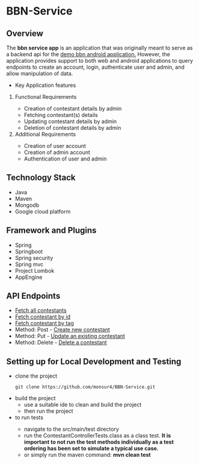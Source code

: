<!DOCTYPE html>
<html lang="en">
<head>
    <meta charset="UTF-8">
</head>
<body>

<h1>BBN-Service</h1>
<h2>Overview</h2>
<p>The <strong>bbn service app</strong> is an application that was originally meant to serve as a backend api for the <a href="https://github.com/monsur4/BBN"> demo
    bbn android application.</a> However, the application provides support to both web and android applications to query endpoints to create an account, login,
    authenticate user and admin, and allow manipulation of data.</p>

<ul>
    <li>Key Application features</li>
</ul>

<ol>
    <li>Functional Requirements</li>
    <ul>
        <li>Creation of contestant details by admin</li>
        <li>Fetching contestant(s) details</li>
        <li>Updating contestant details by admin</li>
        <li>Deletion of contestant details by admin</li>
    </ul>
    <li>Additional Requirements</li>
    <ul>
        <li>Creation of user account</li>
        <li>Creation of admin account</li>
        <li>Authentication of user and admin</li>
    </ul>
</ol>

<h2>Technology Stack</h2>
<ul>
    <li>Java</li>
    <li>Maven</li>
    <li>Mongodb</li>
    <li>Google cloud platform</li>
</ul>

<h2>Framework and Plugins</h2>
<ul>
    <li>Spring</li>
    <li>Springboot</li>
    <li>Spring security</li>
    <li>Spring mvc</li>
    <li>Project Lombok</li>
    <li>AppEngine</li>
</ul>

<h2>API Endpoints</h2>
<ul>
    <li><a href="https://probable-analog-329407.oa.r.appspot.com/api/contestants">Fetch all contestants</a></li>
    <li><a href="https://probable-analog-329407.oa.r.appspot.com/api/contestants/id/6178126e651f976b9cfbcfa6">Fetch contestant by id</a></li>
    <li><a href="https://probable-analog-329407.oa.r.appspot.com/api/contestants/tag/nini">Fetch contestant by tag</a></li>
    <li>Method: Post - <a href="https://probable-analog-329407.oa.r.appspot.com/api/contestants">Create new contestant</a></li>
    <li>Method: Put - <a href="https://probable-analog-329407.oa.r.appspot.com/api/contestants/id/{id}">Update an existing contestant</a></li>
    <li>Method: Delete - <a href="https://probable-analog-329407.oa.r.appspot.com/api/contestants/id/{id}">Delete a contestant</a></li>
</ul>

<h2>Setting up for Local Development and Testing</h2>
<ul>
<li>clone the project</li>
    

    git clone https://github.com/monsur4/BBN-Service.git
   


<li>build the project
    <ul>
        <li>use a suitable ide to clean and build the project</li>
        <li>then run the project</li>
    </ul>
</li>
<li>to run tests</li>
    <ul>
        <li>navigate to the src/main/test directory</li>
        <li>run the ContestantControllerTests.class as a class test. <strong>It is important to not run the test methods individually as a test ordering has been set to simulate a typical use case.</strong></li>
        <li>or simply run the maven command: <strong>mvn clean test</strong></li>
    </ul>
</ul>
</div>

</body>
</html>
